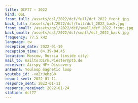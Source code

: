 ```yaml
---
title: DCF77 — 2022
kind: QSL
front_full: /assets/qsl/2022/dcf/full/dcf_2022_front.jpg
back_full: /assets/qsl/2022/dcf/full/dcf_2022_back.jpg
front_small: /assets/qsl/2022/dcf/small/dcf_2022_front.jpg
back_small: /assets/qsl/2022/dcf/small/dcf_2022_back.jpg
frequency: 77.5 kHz
language: cw
reception_date: 2022-01-10
reception_time: 04.39-04.45
location: Moscow, Russia (inside city)
mail_to: mailto:Dirk.Piester@ptb.de
receiver: Airspy HF+ Discovery
antenna: Youloop magnetic loop
youtube_id: -voZrUebzG8
report_sent: 2022-01-11
responce_sent: 2022-01-11
responce_received: 2022-01-24
station: dcf77
---
```


